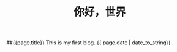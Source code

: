 ﻿---
layout: default
title: 你好，世界
---

##{{page.title}}
This is my first blog.
{{ page.date | date_to_string}}